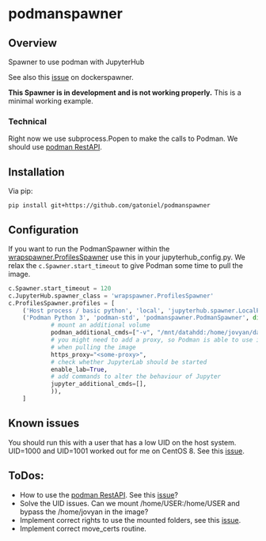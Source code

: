 # podmanspawner

## Overview

Spawner to use podman with JupyterHub

See also this [issue](https://github.com/jupyterhub/dockerspawner/issues/360) on
dockerspawner.

**This Spawner is in development and is not working properly.** This is a
minimal working example.

### Technical

Right now we use subprocess.Popen to make the calls to Podman. We should use [podman RestAPI](https://github.com/containers/podman-py).

## Installation

Via pip:

    pip install git+https://github.com/gatoniel/podmanspawner

## Configuration

If you want to run the PodmanSpawner within the [wrapspawner.ProfilesSpawner](https://github.com/jupyterhub/wrapspawner) use
this in your jupyterhub_config.py. We relax the `c.Spawner.start_timeout` to give Podman some time to pull the image.

```python
c.Spawner.start_timeout = 120
c.JupyterHub.spawner_class = 'wrapspawner.ProfilesSpawner'
c.ProfilesSpawner.profiles = [
    ('Host process / basic python', 'local', 'jupyterhub.spawner.LocalProcessSpawner', {}),
    ('Podman Python 3', 'podman-std', 'podmanspawner.PodmanSpawner', dict(
            # mount an additional volume
            podman_additional_cmds=["-v", "/mnt/datahdd:/home/jovyan/datahdd"],
            # you might need to add a proxy, so Podman is able to use it
            # when pulling the image
            https_proxy="<some-proxy>",
            # check whether JupyterLab should be started
            enable_lab=True,
            # add commands to alter the behaviour of Jupyter
            jupyter_additional_cmds=[],
            )),
    ]
```

## Known issues

You should run this with a user that has a low UID on the host system. UID=1000 and UID=1001
worked out for me on CentOS 8. See this [issue](https://github.com/gatoniel/podmanspawner/issues/2).

## ToDos:

* How to use the [podman RestAPI](https://github.com/containers/podman-py). See this [issue](https://github.com/containers/python-podman/issues/16#issuecomment-605439792)?
* Solve the UID issues. Can we mount /home/USER:/home/USER and bypass the /home/jovyan in the image?
* Implement correct rights to use the mounted folders, see this [issue](https://github.com/gatoniel/podmanspawner/issues/1).
* Implement correct move_certs routine.
